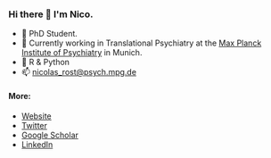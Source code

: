 ### Hi there 👋 I'm Nico.

- 🌱 PhD Student.
- :mag_right: Currently working in Translational Psychiatry at the [Max Planck Institute of Psychiatry](https://www.psych.mpg.de/en) in Munich.
- :rocket: R & Python
- 📫 nicolas_rost@psych.mpg.de


#### More:
- [Website](nicorost.github.io)
- [Twitter](https://twitter.com/and_Ramses_II)
- [Google Scholar](https://scholar.google.com/citations?hl=de&user=EO4RPakAAAAJ)
- [LinkedIn](https://www.linkedin.com/in/nicolas-rost-16040218b/)
